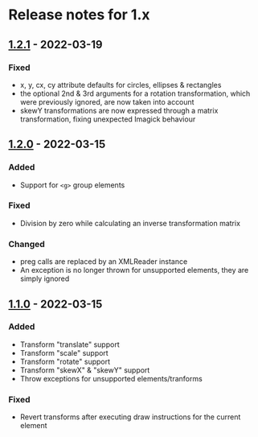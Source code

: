 # Release notes for 1.x

## [1.2.1](https://github.com/bartdecorte/imagick-svg/compare/1.2.0...1.2.1) - 2022-03-19

### Fixed
- x, y, cx, cy attribute defaults for circles, ellipses & rectangles
- the optional 2nd & 3rd arguments for a rotation transformation, which were previously ignored, are now taken into
account
- skewY transformations are now expressed through a matrix transformation, fixing unexpected Imagick behaviour

## [1.2.0](https://github.com/bartdecorte/imagick-svg/compare/1.1.0...1.2.0) - 2022-03-15

### Added
- Support for `<g>` group elements

### Fixed
- Division by zero while calculating an inverse transformation matrix

### Changed
- preg calls are replaced by an XMLReader instance
- An exception is no longer thrown for unsupported elements, they are simply ignored

## [1.1.0](https://github.com/bartdecorte/imagick-svg/compare/1.0.1...1.1.0) - 2022-03-15

### Added
- Transform "translate" support
- Transform "scale" support
- Transform "rotate" support
- Transform "skewX" & "skewY" support
- Throw exceptions for unsupported elements/tranforms

### Fixed
- Revert transforms after executing draw instructions for the current element
